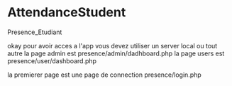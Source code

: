 # AttendanceStudent
Presence_Etudiant


okay pour avoir acces a l'app vous devez utiliser un server local ou tout autre
la page admin est presence/admin/dadhboard.php
la page users est presence/user/dashboard.php

la premierer page est une page de connection 
presence/login.php
